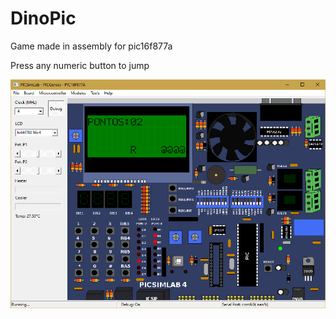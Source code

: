 # DinoPic
Game made in assembly for pic16f877a

Press any numeric button to jump

![example](https://github.com/Ruannilton/DinoPic/blob/master/pic%20game%20image.png)

